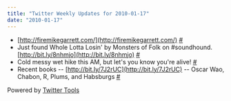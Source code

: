 ```yaml
---
title: "Twitter Weekly Updates for 2010-01-17"
date: "2010-01-17"
---
```


- [http://firemikegarrett.com/](http://firemikegarrett.com/) [#](http://twitter.com/jhludwig/statuses/7659902059)
- Just found Whole Lotta Losin' by Monsters of Folk on #soundhound. [http://bit.ly/8nhmjo](http://bit.ly/8nhmjo) [#](http://twitter.com/jhludwig/statuses/7671974078)
- Cold messy wet hike this AM, but let's you know you're alive! [#](http://twitter.com/jhludwig/statuses/7673810139)
- Recent books -- [http://bit.ly/7J2rUC](http://bit.ly/7J2rUC) -- Oscar Wao, Chabon, R, Plums, and Habsburgs [#](http://twitter.com/jhludwig/statuses/7685111546)

Powered by [Twitter Tools](http://alexking.org/projects/wordpress)

